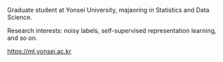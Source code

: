 Graduate student at Yonsei University, majaoring in Statistics and Data Science.

Research interests: noisy labels, self-supervised representation learning, and so on.

https://ml.yonsei.ac.kr
<!---
NanoPyro/NanoPyro is a ✨ special ✨ repository because its `README.md` (this file) appears on your GitHub profile.
You can click the Preview link to take a look at your changes.
--->
